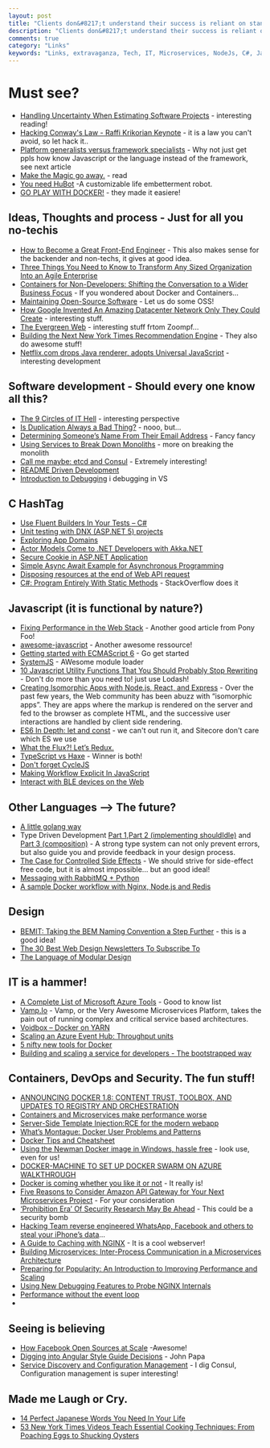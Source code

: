 ```yaml
---
layout: post
title: "Clients don&#8217;t understand their success is reliant on standing out, not fitting in."
description: "Clients don&#8217;t understand their success is reliant on standing out, not fitting in."
comments: true
category: "Links"
keywords: "Links, extravaganza, Tech, IT, Microservices, NodeJs, C#, Javascript, Solution architecture"
---
```

#  Must see? #
 * [Handling Uncertainty When Estimating Software Projects](https://www.lullabot.com/articles/handling-uncertainty-when-estimating-software-projects) - interesting reading!
 * [Hacking Conway's Law - Raffi Krikorian Keynote](https://www.youtube.com/watch?v=Lwdhw8aI8es&list=PL055Epbe6d5YhDchEvY3O4nIuSLYyrx7K&index=13) - it is a law you can't avoid, so let hack it..
 * [Platform generalists versus framework specialists](https://lostechies.com/jimmybogard/2015/08/11/platform-generalists-versus-framework-specialists/) - Why not just get ppls how know Javascript or the language instead of the framework, see next article
 * [Make the Magic go away.](http://blog.8thlight.com/uncle-bob/2015/08/06/let-the-magic-die.html) - read
 * [You need HuBot](  http://hubot.github.com) -A customizable life embetterment robot.
 * [GO PLAY WITH DOCKER!](https://www.docker.com/toolbox) - they made it easiere!


##  Ideas, Thoughts and process - Just for all you no-techis ##
 * [How to Become a Great Front-End Engineer](http://philipwalton.com/articles/how-to-become-a-great-front-end-engineer/) - This also makes sense for the backender and non-techs, it gives at good idea.
 * [Three Things You Need to Know to Transform Any Sized Organization Into an Agile Enterprise]( http://www.leadingagile.com/2015/08/three-things-you-need-to-know-to-transform-any-sized-organization-into-an-agile-enterprise-agile2015/)
 * [Containers for Non-Developers: Shifting the Conversation to a Wider Business Focus](http://thenewstack.io/containers-non-developers-shifting-conversation-wider-business-focus/) - If you wondered about Docker and Containers...
 * [Maintaining Open-Source Software](http://ponyfoo.com/articles/maintainable-oss) - Let us do some OSS!
 * [How Google Invented An Amazing Datacenter Network Only They Could Create](http://highscalability.com/blog/2015/8/10/how-google-invented-an-amazing-datacenter-network-only-they.html) - interesting stuff.
 * [The Evergreen Web](http://www.hanselman.com/blog/TheEvergreenWeb.aspx) - interesting stuff frtom Zoompf...
 * [Building the Next New York Times Recommendation Engine](http://open.blogs.nytimes.com/2015/08/11/building-the-next-new-york-times-recommendation-engine/?_r=0) - They also do awesome stuff!
 * [Netflix.com drops Java renderer, adopts Universal JavaScript](https://jaxenter.com/netflix-com-drops-java-renderer-adopts-universal-javascript-119529.html?utm_content=bufferefce3&utm_medium=social&utm_source=twitter.com&utm_campaign=buffer) - interesting development

##  Software development - Should every one know all this? ##
 * [The 9 Circles of IT Hell](http://blog.upwardsmotion.com/the-9-circles-of-it-hell/) - interesting perspective
 * [Is Duplication Always a Bad Thing?](http://www.ebaytechblog.com/2015/08/06/is-duplication-always-a-bad-thing/) - nooo, but...
 * [Determining Someone’s Name From Their Email Address](https://zoompf.com/blog/2015/08/determining-someones-name-from-their-email-address) - Fancy fancy
 * [Using Services to Break Down Monoliths](http://engineeringblog.yelp.com/2015/03/using-services-to-break-down-monoliths.html) - more on breaking the monolith
 * [Call me maybe: etcd and Consul](https://aphyr.com/posts/316-call-me-maybe-etcd-and-consul) - Extremely interesting!
 * [README Driven Development](http://ponyfoo.com/articles/readme-driven-development)
 * [Introduction to Debugging](http://blogs.msdn.com/b/visualstudio/archive/2015/08/11/introduction-to-debugging.aspx) i debugging in VS

 
##  **C HashTag** ##
 * [Use Fluent Builders In Your Tests – C#](http://www.cognim.co.uk/use-fluent-builders-in-your-tests/)
 * [Unit testing with DNX (ASP.NET 5) projects](http://blogs.msdn.com/b/webdev/archive/2015/08/06/unit-testing-with-dnx-asp-net-5-projects.aspx)
 * [Exploring App Domains](http://www.infragistics.com/community/blogs/codefusion/archive/2015/08/04/exploring-app-domains.aspx)
 * [Actor Models Come to .NET Developers with Akka.NET](http://dontcodetired.com/blog/post/Actor-Models-Come-to-NET-Developers-with-AkkaNET.aspx)
 * [Secure Cookie in ASP.NET Application](http://www.abhijainsblog.com/2015/08/secure-cookie-in-aspnet-application.html)
 * [Simple Async Await Example for Asynchronous Programming](http://www.microsoft.com/en-gb/developers/articles/week02aug15/simple-async-await-example-for-asynchronous-programming/)
 * [Disposing resources at the end of Web API request](http://www.strathweb.com/2015/08/disposing-resources-at-the-end-of-web-api-request/)
 * [C#: Program Entirely With Static Methods](http://mikehadlow.blogspot.co.uk/2015/08/c-program-entirely-with-static-methods.html) - StackOverflow does it

##  Javascript (it is functional by nature?) ##
 * [Fixing Performance in the Web Stack](http://ponyfoo.com/articles/fixing-web-performance) - Another good article from Pony Foo!
 * [awesome-javascript](https://github.com/sorrycc/awesome-javascript) - Another awesome ressource!
 * [Getting started with ECMAScript 6](http://www.2ality.com/2015/08/getting-started-es6.html) - Go get started
 * [SystemJS](https://github.com/systemjs/systemjs?) - AWesome module loader
 * [10 Javascript Utility Functions That You Should Probably Stop Rewriting](http://colintoh.com/blog/lodash-10-javascript-utility-functions-stop-rewriting) - Don't do more than you need to! just use Lodash!
 * [Creating Isomorphic Apps with Node.js, React, and Express](http://www.sitepoint.com/creating-isomorphic-apps-node-js-react-express/) - Over the past few years, the Web community has been abuzz with “isomorphic apps”. They are apps where the markup is rendered on the server and fed to the browser as complete HTML, and the successive user interactions are handled by client side rendering.
 * [ES6 In Depth: let and const](https://hacks.mozilla.org/2015/07/es6-in-depth-let-and-const/) - we can't out run it, and Sitecore don't care which ES we use
 * [What the Flux?! Let’s Redux.](https://blog.andyet.com/2015/08/06/what-the-flux-lets-redux)
 * [TypeScript vs Haxe](http://blog.onthewings.net/2015/08/05/typescript-vs-haxe/) - Winner is both!
 * [Don't forget CycleJS](http://cycle.js.org/basic-examples.html)
 * [Making Workflow Explicit In JavaScript ](http://derickbailey.com/2015/08/07/making-workflow-explicit-in-javascript/)
 * [Interact with BLE devices on the Web](https://developers.google.com/web/updates/2015/07/interact-with-ble-devices-on-the-web)

##  Other Languages --> The future? ##
  * [A little golang way](https://www.aerofs.com/blog/a-little-golang-way/)
  * Type Driven Development [Part 1](http://blog.ploeh.dk/2015/08/10/type-driven-development/),[Part 2 (implementing shouldIdle)](http://blog.ploeh.dk/2015/08/11/type-driven-development-implementing-shouldidle/) and [Part 3 (composition)](http://blog.ploeh.dk/2015/08/12/type-driven-development-composition/) - A strong type system can not only prevent errors, but also guide you and provide feedback in your design process.
  * [The Case for Controlled Side Effects](http://two-wrongs.com/the-case-for-controlled-side-effects) - We should strive for side-effect free code, but it is almost impossible... but an good ideal!
  * [Messaging with RabbitMQ + Python](http://marcelo-cure.blogspot.dk/2015/08/messaging-with-rabbitmq-python.html)
  * [A sample Docker workflow with Nginx, Node.js and Redis](http://anandmanisankar.com/posts/docker-container-nginx-node-redis-example/)

##  Design ##
  * [BEMIT: Taking the BEM Naming Convention a Step Further](http://csswizardry.com/2015/08/bemit-taking-the-bem-naming-convention-a-step-further/) - this is a good idea!
  * [The 30 Best Web Design Newsletters To Subscribe To](http://sixrevisions.com/lists/web-design-newsletters/)
  * [The Language of Modular Design](http://alistapart.com/article/language-of-modular-design)

##  IT is a hammer!  ##
  * [A Complete List of Microsoft Azure Tools](http://scottge.net/2015/08/03/a-complete-list-of-microsoft-azure-tools/) - Good to know list
  * [Vamp.Io](http://vamp.io/) - Vamp, or the Very Awesome Microservices Platform, takes the pain out of running complex and critical service based architectures.
  * [Voidbox – Docker on YARN](http://tech.hulu.com/blog/2015/08/06/voidbox-docker-on-yarn/?mkt_tok=3RkMMJWWfF9wsRonuqTMZKXonjHpfsX54%2B0uXKK1lMI%2F0ER3fOvrPUfGjI4ATsZnI%2BSLDwEYGJlv6SgFQ7LMMaZq1rgMXBk%3D)
  * [Scaling an Azure Event Hub: Throughput units](http://blog.bennymichielsen.be/2015/08/11/scaling-an-azure-event-hub-throughput-units/)
  * [5 nifty new tools for Docker](http://www.infoworld.com/article/2966158/application-virtualization/5-nifty-new-tools-for-docker.html)
  * [Building and scaling a service for developers - The bootstrapped way](http://cloudinary.com/blog/building_and_scaling_a_service_for_developers_the_bootstrapped_way?utm_source=webopsweekly&utm_medium=email)

##  Containers, DevOps and Security. The fun stuff! ##
  * [ANNOUNCING DOCKER 1.8: CONTENT TRUST, TOOLBOX, AND UPDATES TO REGISTRY AND ORCHESTRATION](https://blog.docker.com/2015/08/docker-1-8-content-trust-toolbox-registry-orchestration/)
  * [Containers and Microservices make performance worse](https://speakerdeck.com/garethr/containers-and-microservices-make-performance-worse?utm_source=webopsweekly&utm_medium=email)
  * [Server-Side Template Injection:RCE for the modern webapp](https://www.blackhat.com/docs/us-15/materials/us-15-Kettle-Server-Side-Template-Injection-RCE-For-The-Modern-Web-App-wp.pdf?utm_source=webopsweekly&utm_medium=email)
  * [What’s Montague: Docker User Problems and Patterns](https://medium.com/on-docker/what-s-montague-docker-user-problems-and-patterns-79750c504aa1)
  * [Docker Tips and Cheatsheet](http://blog.jez.io/2015/07/12/docker-tips-and-cheatsheet)
  * [Using the Newman Docker image in Windows, hassle free](http://blog.getpostman.com/2015/08/07/using-the-newman-docker-image-in-windows/) - look use, even for us!
  * [DOCKER-MACHINE TO SET UP DOCKER SWARM ON AZURE WALKTHROUGH](http://agup.tech/2015/08/06/docker-machine-docker-swarm-azure-walkthrough/)
  * [Docker is coming whether you like it or not](http://codebetter.com/kylebaley/2015/08/04/docker-is-coming-whether-you-like-it-or-not/) - It really is!
  * [Five Reasons to Consider Amazon API Gateway for Your Next Microservices Project](http://thenewstack.io/five-reasons-to-consider-amazon-api-gateway-for-your-next-microservices-project/) - For your consideration
  * [‘Prohibition Era’ Of Security Research May Be Ahead]( https://threatpost.com/prohibition-era-of-security-research-may-be-ahead/114165#sthash.4Hfz28GE.dpuf) - This could be a security bomb
  * [Hacking Team reverse engineered WhatsApp, Facebook and others to steal your iPhone’s data](http://thenextweb.com/insider/2015/08/06/hacking-team-reverse-engineered-whatsapp-facebook-and-others-to-steal-your-iphones-data/)...
  * [A Guide to Caching with NGINX](https://www.nginx.com/blog/nginx-caching-guide/) - It is a cool webserver!
  * [Building Microservices: Inter-Process Communication in a Microservices Architecture](https://www.nginx.com/blog/building-microservices-inter-process-communication/)
  * [Preparing for Popularity: An Introduction to Improving Performance and Scaling](https://www.nginx.com/blog/preparing-for-popularity/)
  * [Using New Debugging Features to Probe NGINX Internals](https://www.nginx.com/blog/new-debugging-features-probe-nginx-internals/)
  * [Performance without the event loop](http://dave.cheney.net/2015/08/08/performance-without-the-event-loop)
  * 
##  Seeing is believing ##
 * [How Facebook Open Sources at Scale](https://www.youtube.com/watch?v=vBbDAk5WYEo&index=5&list=PL055Epbe6d5YhDchEvY3O4nIuSLYyrx7K) -Awesome!
 * [Digging into Angular Style Guide Decisions](https://www.youtube.com/watch?v=hG-ARy0oqjI&feature=youtu.be&a) - John Papa
 * [Service Discovery and Configuration Management](https://speakerdeck.com/garethr/service-discovery-and-configuration-management) - I dig Consul, Configuration management is super interesting!
 
##  Made me Laugh or Cry.  ##
 * [14 Perfect Japanese Words You Need In Your Life](http://www.buzzfeed.com/danieldalton/irusu-for-life#.yybmOrlEqA)
 * [53 New York Times Videos Teach Essential Cooking Techniques: From Poaching Eggs to Shucking Oysters](http://www.openculture.com/2014/11/53-the-new-york-times-videos-demonstrate-cooking-techniques.html)
